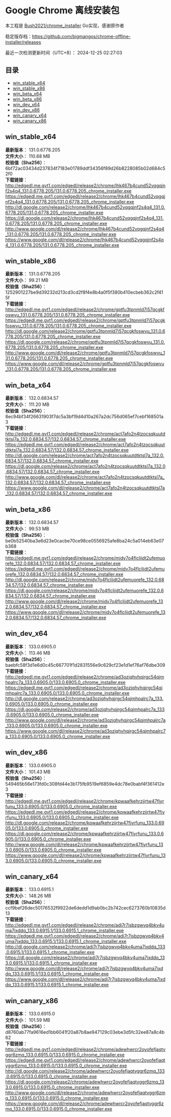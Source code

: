 # Google Chrome 离线安装包
本工程是 [Bush2021/chrome_installer](https://github.com/Bush2021/chrome_installer) Go实现，感谢原作者

稳定版存档：<https://github.com/bigmangos/chrome-offline-installer/releases>

最近一次检测更新时间（UTC+8）：
2024-12-25 02:27:03

## 目录
* [win_stable_x64](https://github.com/bigmangos/chrome-offline-installer?tab=readme-ov-file#win_stable_x64)
* [win_stable_x86](https://github.com/bigmangos/chrome-offline-installer?tab=readme-ov-file#win_stable_x86)
* [win_beta_x64](https://github.com/bigmangos/chrome-offline-installer?tab=readme-ov-file#win_beta_x64)
* [win_beta_x86](https://github.com/bigmangos/chrome-offline-installer?tab=readme-ov-file#win_beta_x86)
* [win_dev_x64](https://github.com/bigmangos/chrome-offline-installer?tab=readme-ov-file#win_dev_x64)
* [win_dev_x86](https://github.com/bigmangos/chrome-offline-installer?tab=readme-ov-file#win_dev_x86)
* [win_canary_x64](https://github.com/bigmangos/chrome-offline-installer?tab=readme-ov-file#win_canary_x64)
* [win_canary_x86](https://github.com/bigmangos/chrome-offline-installer?tab=readme-ov-file#win_canary_x86)

## win_stable_x64
**最新版本**： 131.0.6778.205  
**文件大小**： 110.68 MB  
**校验值（Sha256）**： 6bf72ac03434d237834f7183e01789ddf34356f89d26b8228085b02d684c52f0  
**下载链接**：
http://edgedl.me.gvt1.com/edgedl/release2/chrome/lhk467b4cund52vqgqjnf2s4q4_131.0.6778.205/131.0.6778.205_chrome_installer.exe
https://edgedl.me.gvt1.com/edgedl/release2/chrome/lhk467b4cund52vqgqjnf2s4q4_131.0.6778.205/131.0.6778.205_chrome_installer.exe
http://dl.google.com/release2/chrome/lhk467b4cund52vqgqjnf2s4q4_131.0.6778.205/131.0.6778.205_chrome_installer.exe
https://dl.google.com/release2/chrome/lhk467b4cund52vqgqjnf2s4q4_131.0.6778.205/131.0.6778.205_chrome_installer.exe
http://www.google.com/dl/release2/chrome/lhk467b4cund52vqgqjnf2s4q4_131.0.6778.205/131.0.6778.205_chrome_installer.exe
https://www.google.com/dl/release2/chrome/lhk467b4cund52vqgqjnf2s4q4_131.0.6778.205/131.0.6778.205_chrome_installer.exe
## win_stable_x86
**最新版本**： 131.0.6778.205  
**文件大小**： 99.21 MB  
**校验值（Sha256）**： 1252901227be9d39232d213cd3cd2f8f4e8b4a0f5f380b410ecbeb362c2f415f  
**下载链接**：
http://edgedl.me.gvt1.com/edgedl/release2/chrome/gptfu3tpnmld7i57qcgkfoswvu_131.0.6778.205/131.0.6778.205_chrome_installer.exe
https://edgedl.me.gvt1.com/edgedl/release2/chrome/gptfu3tpnmld7i57qcgkfoswvu_131.0.6778.205/131.0.6778.205_chrome_installer.exe
http://dl.google.com/release2/chrome/gptfu3tpnmld7i57qcgkfoswvu_131.0.6778.205/131.0.6778.205_chrome_installer.exe
https://dl.google.com/release2/chrome/gptfu3tpnmld7i57qcgkfoswvu_131.0.6778.205/131.0.6778.205_chrome_installer.exe
http://www.google.com/dl/release2/chrome/gptfu3tpnmld7i57qcgkfoswvu_131.0.6778.205/131.0.6778.205_chrome_installer.exe
https://www.google.com/dl/release2/chrome/gptfu3tpnmld7i57qcgkfoswvu_131.0.6778.205/131.0.6778.205_chrome_installer.exe
## win_beta_x64
**最新版本**： 132.0.6834.57  
**文件大小**： 111.20 MB  
**校验值（Sha256）**： 8ec94bf34f26631903f7dc5a3bf19d4d10a267a2dc756d065ef7cebf168501a3  
**下载链接**：
http://edgedl.me.gvt1.com/edgedl/release2/chrome/act7afo2n4tzocsqkuutdtktsl7a_132.0.6834.57/132.0.6834.57_chrome_installer.exe
https://edgedl.me.gvt1.com/edgedl/release2/chrome/act7afo2n4tzocsqkuutdtktsl7a_132.0.6834.57/132.0.6834.57_chrome_installer.exe
http://dl.google.com/release2/chrome/act7afo2n4tzocsqkuutdtktsl7a_132.0.6834.57/132.0.6834.57_chrome_installer.exe
https://dl.google.com/release2/chrome/act7afo2n4tzocsqkuutdtktsl7a_132.0.6834.57/132.0.6834.57_chrome_installer.exe
http://www.google.com/dl/release2/chrome/act7afo2n4tzocsqkuutdtktsl7a_132.0.6834.57/132.0.6834.57_chrome_installer.exe
https://www.google.com/dl/release2/chrome/act7afo2n4tzocsqkuutdtktsl7a_132.0.6834.57/132.0.6834.57_chrome_installer.exe
## win_beta_x86
**最新版本**： 132.0.6834.57  
**文件大小**： 99.53 MB  
**校验值（Sha256）**： be0b52540ba3e6d23e0cacbe70ce98ce0556925afe8ba24c5a014eb63e07b368  
**下载链接**：
http://edgedl.me.gvt1.com/edgedl/release2/chrome/midv7o4flcliidt2ufemuorefe_132.0.6834.57/132.0.6834.57_chrome_installer.exe
https://edgedl.me.gvt1.com/edgedl/release2/chrome/midv7o4flcliidt2ufemuorefe_132.0.6834.57/132.0.6834.57_chrome_installer.exe
http://dl.google.com/release2/chrome/midv7o4flcliidt2ufemuorefe_132.0.6834.57/132.0.6834.57_chrome_installer.exe
https://dl.google.com/release2/chrome/midv7o4flcliidt2ufemuorefe_132.0.6834.57/132.0.6834.57_chrome_installer.exe
http://www.google.com/dl/release2/chrome/midv7o4flcliidt2ufemuorefe_132.0.6834.57/132.0.6834.57_chrome_installer.exe
https://www.google.com/dl/release2/chrome/midv7o4flcliidt2ufemuorefe_132.0.6834.57/132.0.6834.57_chrome_installer.exe
## win_dev_x64
**最新版本**： 133.0.6905.0  
**文件大小**： 113.46 MB  
**校验值（Sha256）**： baebfc58f3d1e6d0c45c667701f1d2831556e9c629cf23e1d1ef76af76dbe309  
**下载链接**：
http://edgedl.me.gvt1.com/edgedl/release2/chrome/ad3ozjqhvhqjrgc54qjmhpalrc7a_133.0.6905.0/133.0.6905.0_chrome_installer.exe
https://edgedl.me.gvt1.com/edgedl/release2/chrome/ad3ozjqhvhqjrgc54qjmhpalrc7a_133.0.6905.0/133.0.6905.0_chrome_installer.exe
http://dl.google.com/release2/chrome/ad3ozjqhvhqjrgc54qjmhpalrc7a_133.0.6905.0/133.0.6905.0_chrome_installer.exe
https://dl.google.com/release2/chrome/ad3ozjqhvhqjrgc54qjmhpalrc7a_133.0.6905.0/133.0.6905.0_chrome_installer.exe
http://www.google.com/dl/release2/chrome/ad3ozjqhvhqjrgc54qjmhpalrc7a_133.0.6905.0/133.0.6905.0_chrome_installer.exe
https://www.google.com/dl/release2/chrome/ad3ozjqhvhqjrgc54qjmhpalrc7a_133.0.6905.0/133.0.6905.0_chrome_installer.exe
## win_dev_x86
**最新版本**： 133.0.6905.0  
**文件大小**： 101.43 MB  
**校验值（Sha256）**： 549465b56e173fd0c308fd44e3b175fb9519ef6859e4dc78e0babf4f361412e3  
**下载链接**：
http://edgedl.me.gvt1.com/edgedl/release2/chrome/kpwaafkehrzijrtw47fjyrfunu_133.0.6905.0/133.0.6905.0_chrome_installer.exe
https://edgedl.me.gvt1.com/edgedl/release2/chrome/kpwaafkehrzijrtw47fjyrfunu_133.0.6905.0/133.0.6905.0_chrome_installer.exe
http://dl.google.com/release2/chrome/kpwaafkehrzijrtw47fjyrfunu_133.0.6905.0/133.0.6905.0_chrome_installer.exe
https://dl.google.com/release2/chrome/kpwaafkehrzijrtw47fjyrfunu_133.0.6905.0/133.0.6905.0_chrome_installer.exe
http://www.google.com/dl/release2/chrome/kpwaafkehrzijrtw47fjyrfunu_133.0.6905.0/133.0.6905.0_chrome_installer.exe
https://www.google.com/dl/release2/chrome/kpwaafkehrzijrtw47fjyrfunu_133.0.6905.0/133.0.6905.0_chrome_installer.exe
## win_canary_x64
**最新版本**： 133.0.6915.1  
**文件大小**： 148.26 MB  
**校验值（Sha256）**： ccf9bef26dec50176532f9922de6dedd1d9ab0bc2b742cec6273760b10835d13  
**下载链接**：
http://edgedl.me.gvt1.com/edgedl/release2/chrome/adi7r7isbzgwvq4bkv4uma7ixddq_133.0.6915.1/133.0.6915.1_chrome_installer.exe
https://edgedl.me.gvt1.com/edgedl/release2/chrome/adi7r7isbzgwvq4bkv4uma7ixddq_133.0.6915.1/133.0.6915.1_chrome_installer.exe
http://dl.google.com/release2/chrome/adi7r7isbzgwvq4bkv4uma7ixddq_133.0.6915.1/133.0.6915.1_chrome_installer.exe
https://dl.google.com/release2/chrome/adi7r7isbzgwvq4bkv4uma7ixddq_133.0.6915.1/133.0.6915.1_chrome_installer.exe
http://www.google.com/dl/release2/chrome/adi7r7isbzgwvq4bkv4uma7ixddq_133.0.6915.1/133.0.6915.1_chrome_installer.exe
https://www.google.com/dl/release2/chrome/adi7r7isbzgwvq4bkv4uma7ixddq_133.0.6915.1/133.0.6915.1_chrome_installer.exe
## win_canary_x86
**最新版本**： 133.0.6915.0  
**文件大小**： 101.59 MB  
**校验值（Sha256）**： d8760ab77fa9616ed1bb6041f20a87b8ae947129c03ebe3d5fc32ee87a8c4b62  
**下载链接**：
http://edgedl.me.gvt1.com/edgedl/release2/chrome/adewhwrcr2oyofefjaqtvggr6zmq_133.0.6915.0/133.0.6915.0_chrome_installer.exe
https://edgedl.me.gvt1.com/edgedl/release2/chrome/adewhwrcr2oyofefjaqtvggr6zmq_133.0.6915.0/133.0.6915.0_chrome_installer.exe
http://dl.google.com/release2/chrome/adewhwrcr2oyofefjaqtvggr6zmq_133.0.6915.0/133.0.6915.0_chrome_installer.exe
https://dl.google.com/release2/chrome/adewhwrcr2oyofefjaqtvggr6zmq_133.0.6915.0/133.0.6915.0_chrome_installer.exe
http://www.google.com/dl/release2/chrome/adewhwrcr2oyofefjaqtvggr6zmq_133.0.6915.0/133.0.6915.0_chrome_installer.exe
https://www.google.com/dl/release2/chrome/adewhwrcr2oyofefjaqtvggr6zmq_133.0.6915.0/133.0.6915.0_chrome_installer.exe
